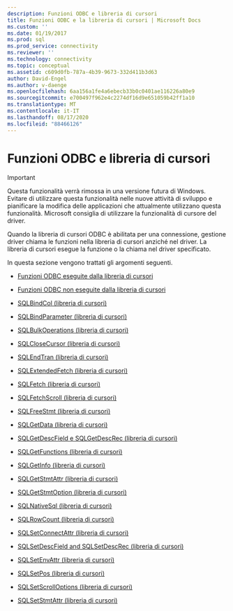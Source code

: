 ```yaml
---
description: Funzioni ODBC e libreria di cursori
title: Funzioni ODBC e la libreria di cursori | Microsoft Docs
ms.custom: ''
ms.date: 01/19/2017
ms.prod: sql
ms.prod_service: connectivity
ms.reviewer: ''
ms.technology: connectivity
ms.topic: conceptual
ms.assetid: c609d0fb-787a-4b39-9673-332d411b3d63
author: David-Engel
ms.author: v-daenge
ms.openlocfilehash: 6aa156a1fe4a6ebecb33b0c0401ae116226a80e9
ms.sourcegitcommit: e700497f962e4c2274df16d9e651059b42ff1a10
ms.translationtype: MT
ms.contentlocale: it-IT
ms.lasthandoff: 08/17/2020
ms.locfileid: "88466126"
---
```

# <a name="odbc-functions-and-the-cursor-library"></a>Funzioni ODBC e libreria di cursori
> [!IMPORTANT]  
>  Questa funzionalità verrà rimossa in una versione futura di Windows. Evitare di utilizzare questa funzionalità nelle nuove attività di sviluppo e pianificare la modifica delle applicazioni che attualmente utilizzano questa funzionalità. Microsoft consiglia di utilizzare la funzionalità di cursore del driver.  
  
 Quando la libreria di cursori ODBC è abilitata per una connessione, gestione driver chiama le funzioni nella libreria di cursori anziché nel driver. La libreria di cursori esegue la funzione o la chiama nel driver specificato.  
  
 In questa sezione vengono trattati gli argomenti seguenti.  
  
-   [Funzioni ODBC eseguite dalla libreria di cursori](../../../odbc/reference/appendixes/odbc-functions-executed-by-the-cursor-library.md)  
  
-   [Funzioni ODBC non eseguite dalla libreria di cursori](../../../odbc/reference/appendixes/odbc-functions-not-executed-by-the-cursor-library.md)  
  
-   [SQLBindCol (libreria di cursori)](../../../odbc/reference/appendixes/sqlbindcol-cursor-library.md)  
  
-   [SQLBindParameter (libreria di cursori)](../../../odbc/reference/appendixes/sqlbindparameter-cursor-library.md)  
  
-   [SQLBulkOperations (libreria di cursori)](../../../odbc/reference/appendixes/sqlbulkoperations-and-the-cursor-library.md)  
  
-   [SQLCloseCursor (libreria di cursori)](../../../odbc/reference/appendixes/sqlclosecursor-odbc.md)  
  
-   [SQLEndTran (libreria di cursori)](../../../odbc/reference/appendixes/sqlendtran-cursor-library.md)  
  
-   [SQLExtendedFetch (libreria di cursori)](../../../odbc/reference/appendixes/sqlextendedfetch-cursor-library.md)  
  
-   [SQLFetch (libreria di cursori)](../../../odbc/reference/appendixes/sqlfetch-cursor-library.md)  
  
-   [SQLFetchScroll (libreria di cursori)](../../../odbc/reference/appendixes/sqlfetchscroll-cursor-library.md)  
  
-   [SQLFreeStmt (libreria di cursori)](../../../odbc/reference/appendixes/sqlfreestmt-cursor-library.md)  
  
-   [SQLGetData (libreria di cursori)](../../../odbc/reference/appendixes/sqlgetdata-cursor-library.md)  
  
-   [SQLGetDescField e SQLGetDescRec (libreria di cursori)](../../../odbc/reference/appendixes/sqlgetdescfield-and-sqlgetdescrec-cursor-library.md)  
  
-   [SQLGetFunctions (libreria di cursori)](../../../odbc/reference/appendixes/sqlgetfunctions-cursor-library.md)  
  
-   [SQLGetInfo (libreria di cursori)](../../../odbc/reference/appendixes/sqlgetinfo-cursor-library.md)  
  
-   [SQLGetStmtAttr (libreria di cursori)](../../../odbc/reference/appendixes/sqlgetstmtattr-cursor-library.md)  
  
-   [SQLGetStmtOption (libreria di cursori)](../../../odbc/reference/appendixes/sqlgetstmtoption-cursor-library.md)  
  
-   [SQLNativeSql (libreria di cursori)](../../../odbc/reference/appendixes/sqlnativesql-cursor-library.md)  
  
-   [SQLRowCount (libreria di cursori)](../../../odbc/reference/appendixes/sqlrowcount-cursor-library.md)  
  
-   [SQLSetConnectAttr (libreria di cursori)](../../../odbc/reference/appendixes/sqlsetconnectattr-cursor-library.md)  
  
-   [SQLSetDescField and SQLSetDescRec (libreria di cursori)](../../../odbc/reference/appendixes/sqlsetdescfield-and-sqlsetdescrec-cursor-library.md)  
  
-   [SQLSetEnvAttr (libreria di cursori)](../../../odbc/reference/appendixes/sqlsetenvattr-and-the-cursor-library.md)  
  
-   [SQLSetPos (libreria di cursori)](../../../odbc/reference/appendixes/sqlsetpos-cursor-library.md)  
  
-   [SQLSetScrollOptions (libreria di cursori)](../../../odbc/reference/appendixes/sqlsetscrolloptions-cursor-library.md)  
  
-   [SQLSetStmtAttr (libreria di cursori)](../../../odbc/reference/appendixes/sqlsetstmtattr-cursor-library.md)
